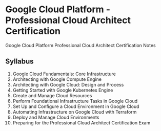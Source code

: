 # Google Cloud Platform - Professional Cloud Architect Certification
Google Cloud Platform Professional Cloud Architect Certification Notes

## Syllabus
1. Google Cloud Fundamentals: Core Infrastructure
2. Architecting with Google Compute Engine
3. Architecting with Google Cloud: Design and Process
4. Getting Started with Google Kubernetes Engine
5. Create and Manage Cloud Resources
6. Perform Foundational Infrastructure Tasks in Google Cloud
7. Set Up and Configure a Cloud Environment in Google Cloud
8. Automating Infrastructure on Google Cloud with Terraform
9. Deploy and Manage Cloud Environments
10. Preparing for the Professional Cloud Architect Certification Exam
